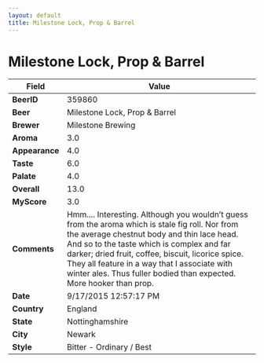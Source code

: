 ```yaml
---
layout: default
title: Milestone Lock, Prop & Barrel
---
```


# Milestone Lock, Prop & Barrel

| Field         | Value     |
|---------------|-----------|
| **BeerID** | 359860 |
| **Beer** | Milestone Lock, Prop & Barrel |
| **Brewer** | Milestone Brewing |
| **Aroma** | 3.0 |
| **Appearance** | 4.0 |
| **Taste** | 6.0 |
| **Palate** | 4.0 |
| **Overall** | 13.0 |
| **MyScore** | 3.0 |
| **Comments** | Hmm.... Interesting. Although you wouldn’t guess from the aroma which is stale fig roll. Nor from the average chestnut body and thin lace head. And so to the taste which is complex and far darker; dried fruit, coffee, biscuit, licorice spice. They all feature in a way that I associate with winter ales. Thus fuller bodied than expected. More hooker than prop. |
| **Date** | 9/17/2015 12:57:17 PM |
| **Country** | England |
| **State** | Nottinghamshire |
| **City** | Newark |
| **Style** | Bitter - Ordinary / Best |
